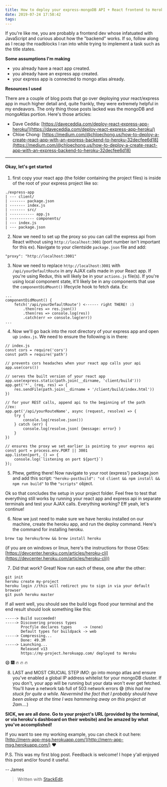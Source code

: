 ```yaml
---
title: How to deploy your express-mongoDB API + React frontend to Heroku
date: 2019-07-24 17:58:42
tags:
---
```


If you're like me, you are probably a frontend dev whose infatuated with JavaScript and curious about how the "backend" works. If so, follow along as I recap the roadblocks I ran into while trying to implement a task such as the title states. 

**Some assumptions I'm making**
- you already have a react app created.
- you already have an express app created.
- your express app is connected to mongo atlas already.

**Resources I used**

There are a couple of blog posts that go over deploying your react/express app in much higher detail and, quite frankly, they were extremely helpful in my endeavors. The only thing those posts lacked was the mongoDB and mongoAtlas portion. Here's those articles: 
- Dave Ceddia: [https://daveceddia.com/deploy-react-express-app-heroku/](https://daveceddia.com/deploy-react-express-app-heroku/)
- Chloe Chong: [https://medium.com/@chloechong.us/how-to-deploy-a-create-react-app-with-an-express-backend-to-heroku-32decfee6d18](https://medium.com/@chloechong.us/how-to-deploy-a-create-react-app-with-an-express-backend-to-heroku-32decfee6d18)

-----
#### Okay, let's get started
1) first copy your react app (the folder containing the project files) is inside of the root of your express project like so:
 ```
./express-app
| --- client/
| ------- package.json
| ------- index.js
| ------- src/
| ----------- app.js
| ----------- components/
| --- index.js
| --- package.json
```

2) Now we need to set up the proxy so you can call the express api from React without using `http://localhost:3001` (port number isn't important for this ex). Navigate to your clientside `package.json` file and add:
```
"proxy": "http://localhost:3001"
```
3) Now we need to replace `http://localhost:3001` with `/api/yourDefaultRoute` in any AJAX calls made in your React app. If you're using Redux, this will likely be in your `actions.js` file(s). If you're using local component state, it'll likely be in any components that use the `componentDidMount()` lifecycle hook to fetch data. Ex: 
```
...
componentDidMount() {
	fetch('/api/yourDefaultRoute') <------ right THERE! :) 
		.then(res => res.json())
		.then(res => console.log(res))
		.catch(err => console.log(err))
...
```

4) Now we'll go back into the root directory of your express app and open up `index.js`. We need to ensure the following is in there:

``` 
// index.js
const cors = require('cors')
const path = require('path')

// prevents cors headaches when your react app calls your api
app.use(cors())

// serves the built version of your react app
app.use(express.static(path.join(__dirname, 'client/build')))
app.get('*', (req, res) => {
	res.sendFile(path.join(__dirname + '/client/build/index.html'))
})

// for your REST calls, append api to the beginning of the path
//ex: 
app.get('/api/yourRouteName', async (request, resolve) => {
	try {
		console.log(resolve.json())
	} catch (err) {
		console.log(resolve.json( {message: error} )
	}
})

// ensures the proxy we set earlier is pointing to your express api
const port = process.env.PORT || 3001
app.listen(port, () => {
	console.log(`listening on port ${port}`)
});
```

5) Phew, getting there! Now navigate to your root (express') package.json and add this script: `"heroku-postbuild": "cd client && npm install && npm run build"` to the `"scripts"` object. 

Ok so that concludes the setup in your project folder. Feel free to test that everything still works by running your react app and express api in separate terminals and test your AJAX calls. Everything working? Eff yeah, let's continue!

6) Now we just need to make sure we have heroku installed on our machine, create the heroku app, and run the deploy command. Here's the command for installing heroku. 
```
brew tap heroku/brew && brew install heroku
```
(if you are on windows or linux, here's the instructions for those OSes: [https://devcenter.heroku.com/articles/heroku-cli](https://devcenter.heroku.com/articles/heroku-cli))

7) Did that work? Great! Now run each of these, one after the other:
```
git init
heroku create my-project
heroku login //this will redirect you to sign in via your default browser
git push heroku master
```

If all went well, you should see the build logs flood your terminal and the end result should look something like this:

```
-----> Build succeeded!
-----> Discovering process types
       Procfile declares types     -> (none)
       Default types for buildpack -> web
-----> Compressing...
       Done: 49.3M
-----> Launching...
       Released v13
       https://my-project.herokuapp.com/ deployed to Heroku
```
:smile: :fireworks: :fire: :fire: :fire: 

8) LAST and MOST CRUCIAL STEP _IMO_: go into mongo atlas and ensure you've enabled a global IP address whitelist for your mongoDB cluster. If you don't, your app will be running but your data won't ever get fetched. You'll have a network tab full of 503 network errors :sweat_smile: (_this had me stuck for quite a while. Nevermind the fact that I probably should have been asleep at the time I was hammering away on this project at 2am...._)

**SICK, we are all done. Go to your project's URL (provided by the terminal, or via heroku's dashboard on their website) and be amazed by what you've accomplished!**

If you want to see my working example, you can check it out here:
[http://mern-app-msg.herokuapp.com/](http://mern-app-msg.herokuapp.com/) :heart:

P.S. This was my first blog post. Feedback is welcome! I hope y'all enjoyed this post and/or found it useful. 

--
James

> Written with [StackEdit](https://stackedit.io/).
<!--stackedit_data:
eyJoaXN0b3J5IjpbLTE4ODY4MjY2ODldfQ==
-->